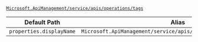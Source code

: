 [`Microsoft.ApiManagement/service/apis/operations/tags`](https://docs.microsoft.com/en-us/azure/templates/microsoft.apimanagement/service/apis/operations/tags)

| Default Path | Alias |
|---|---|
| `properties.displayName` | `Microsoft.ApiManagement/service/apis/operations/tags/displayName` |

